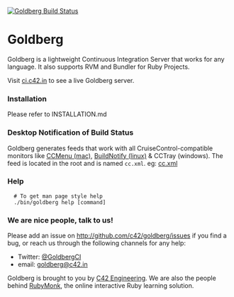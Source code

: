 <a href='http://ci.c42.in/projects/goldberg'><img src='http://ci.c42.in/projects/goldberg.png' alt='Goldberg Build Status'></a>

# Goldberg

Goldberg is a lightweight Continuous Integration Server that works for any language. It also supports RVM and Bundler for Ruby Projects.

Visit [ci.c42.in][] to see a live Goldberg server.

### Installation

Please refer to INSTALLATION.md
       
### Desktop Notification of Build Status

Goldberg generates feeds that work with all CruiseControl-compatible monitors like [CCMenu (mac)][], [BuildNotify (linux)][] & CCTray (windows). The feed is located in the root and is named `cc.xml`. eg: [cc.xml](http://ci.c42.in/cc.xml)

### Help

      # To get man page style help
      ./bin/goldberg help [command]

### We are nice people, talk to us!

Please add an issue on http://github.com/c42/goldberg/issues if you find a bug, or reach us through the following channels for any help:

-   Twitter: [@GoldbergCI](http://twitter.com/GoldbergCI 'GoldbergCI')
-   email: goldberg@c42.in

Goldberg is brought to you by [C42 Engineering][]. We are also the people behind [RubyMonk][], the online interactive Ruby learning solution.


  [C42 Engineering]: http://c42.in
  [CruiseControl.rb]: https://github.com/thoughtworks/cruisecontrol.rb
  [ci.c42.in]: http://ci.c42.in
  [CCMenu (mac)]: http://ccmenu.sourceforge.net/
  [BuildNotify (linux)]: https://bitbucket.org/Anay/buildnotify/wiki/Home
  [RubyMonk]: http://rubymonk.com
  [Bundler]: http://gembundler.com/
